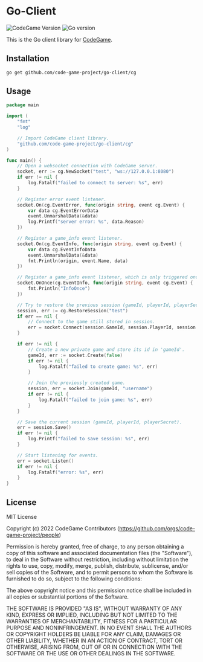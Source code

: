 # Go-Client
![CodeGame Version](https://img.shields.io/badge/CodeGame-v0.3-orange)
![Go version](https://img.shields.io/github/go-mod/go-version/code-game-project/go-client)

This is the Go client library for [CodeGame](https://github.com/code-game-project).

## Installation

```sh
go get github.com/code-game-project/go-client/cg
```

## Usage

```go
package main

import (
	"fmt"
	"log"

	// Import CodeGame client library.
	"github.com/code-game-project/go-client/cg"
)

func main() {
	// Open a websocket connection with CodeGame server.
	socket, err := cg.NewSocket("test", "ws://127.0.0.1:8080")
	if err != nil {
		log.Fatalf("failed to connect to server: %s", err)
	}

	// Register error event listener.
	socket.On(cg.EventError, func(origin string, event cg.Event) {
		var data cg.EventErrorData
		event.UnmarshalData(&data)
		log.Printf("server error: %s", data.Reason)
	})

	// Register a game_info event listener.
	socket.On(cg.EventInfo, func(origin string, event cg.Event) {
		var data cg.EventInfoData
		event.UnmarshalData(&data)
		fmt.Println(origin, event.Name, data)
	})

	// Register a game_info event listener, which is only triggered once.
	socket.OnOnce(cg.EventInfo, func(origin string, event cg.Event) {
		fmt.Println("InfoOnce")
	})

	// Try to restore the previous session (gameId, playerId, playerSecret).
	session, err := cg.RestoreSession("test")
	if err == nil {
		// Connect to the game still stored in session.
		err = socket.Connect(session.GameId, session.PlayerId, session.PlayerSecret)
	}

	if err != nil {
		// Create a new private game and store its id in 'gameId'.
		gameId, err := socket.Create(false)
		if err != nil {
			log.Fatalf("failed to create game: %s", err)
		}

		// Join the previously created game.
		session, err = socket.Join(gameId, "username")
		if err != nil {
			log.Fatalf("failed to join game: %s", err)
		}
	}

	// Save the current session (gameId, playerId, playerSecret).
	err = session.Save()
	if err != nil {
		log.Printf("failed to save session: %s", err)
	}

	// Start listening for events.
	err = socket.Listen()
	if err != nil {
		log.Fatalf("error: %s", err)
	}
}
```

## License

MIT License

Copyright (c) 2022 CodeGame Contributors (https://github.com/orgs/code-game-project/people)

Permission is hereby granted, free of charge, to any person obtaining a copy
of this software and associated documentation files (the "Software"), to deal
in the Software without restriction, including without limitation the rights
to use, copy, modify, merge, publish, distribute, sublicense, and/or sell
copies of the Software, and to permit persons to whom the Software is
furnished to do so, subject to the following conditions:

The above copyright notice and this permission notice shall be included in all
copies or substantial portions of the Software.

THE SOFTWARE IS PROVIDED "AS IS", WITHOUT WARRANTY OF ANY KIND, EXPRESS OR
IMPLIED, INCLUDING BUT NOT LIMITED TO THE WARRANTIES OF MERCHANTABILITY,
FITNESS FOR A PARTICULAR PURPOSE AND NONINFRINGEMENT. IN NO EVENT SHALL THE
AUTHORS OR COPYRIGHT HOLDERS BE LIABLE FOR ANY CLAIM, DAMAGES OR OTHER
LIABILITY, WHETHER IN AN ACTION OF CONTRACT, TORT OR OTHERWISE, ARISING FROM,
OUT OF OR IN CONNECTION WITH THE SOFTWARE OR THE USE OR OTHER DEALINGS IN THE
SOFTWARE.
